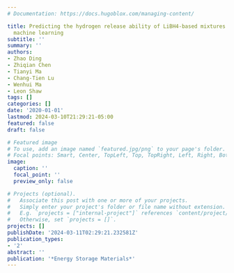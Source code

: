 ```yaml
---
# Documentation: https://docs.hugoblox.com/managing-content/

title: Predicting the hydrogen release ability of LiBH4-based mixtures by ensemble
  machine learning
subtitle: ''
summary: ''
authors:
- Zhao Ding
- Zhiqian Chen
- Tianyi Ma
- Chang-Tien Lu
- Wenhui Ma
- Leon Shaw
tags: []
categories: []
date: '2020-01-01'
lastmod: 2024-03-10T21:29:21-05:00
featured: false
draft: false

# Featured image
# To use, add an image named `featured.jpg/png` to your page's folder.
# Focal points: Smart, Center, TopLeft, Top, TopRight, Left, Right, BottomLeft, Bottom, BottomRight.
image:
  caption: ''
  focal_point: ''
  preview_only: false

# Projects (optional).
#   Associate this post with one or more of your projects.
#   Simply enter your project's folder or file name without extension.
#   E.g. `projects = ["internal-project"]` references `content/project/deep-learning/index.md`.
#   Otherwise, set `projects = []`.
projects: []
publishDate: '2024-03-11T02:29:21.232581Z'
publication_types:
- '2'
abstract: ''
publication: '*Energy Storage Materials*'
---
```

